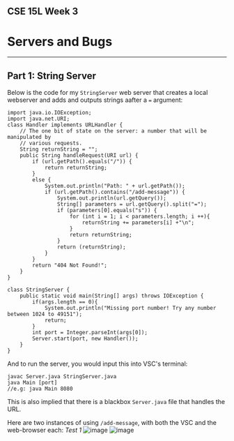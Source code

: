 ## CSE 15L Week 3
# Servers and Bugs
---

## Part 1: String Server
Below is the code for my `StringServer` web server that creates a local webserver and adds and outputs strings aafter a `=` argument:

    import java.io.IOException;
    import java.net.URI;
    class Handler implements URLHandler {
        // The one bit of state on the server: a number that will be manipulated by
        // various requests.
        String returnString = "";
        public String handleRequest(URI url) {
            if (url.getPath().equals("/")) {
                return returnString;
            }
            else {
                System.out.println("Path: " + url.getPath());
                if (url.getPath().contains("/add-message")) {
                    System.out.println(url.getQuery());
                    String[] parameters = url.getQuery().split("=");
                    if (parameters[0].equals("s")) {
                        for (int i = 1; i < parameters.length; i ++){
                            returnString += parameters[i] +"\n";
                        }
                        return returnString;
                    }
                    return (returnString);
                }
            }
            return "404 Not Found!";
        }
    }

    class StringServer {
        public static void main(String[] args) throws IOException {
            if(args.length == 0){
                System.out.println("Missing port number! Try any number between 1024 to 49151");
                return;
            }
            int port = Integer.parseInt(args[0]);
            Server.start(port, new Handler());
        }
    }

And to run the server, you would input this into VSC's terminal:

    javac Server.java StringServer.java
    java Main [port]
    //e.g: java Main 8080
This is also implied that there is a blackbox `Server.java` file that handles the URL.

Here are two instances of using `/add-message`,  with both the VSC and the web-browser each:
*Test 1*
![image](https://user-images.githubusercontent.com/122484639/215359935-aad0828f-078b-4de3-9d15-843254a26bd2.png)
![image](https://user-images.githubusercontent.com/122484639/215359952-5ce1e7ce-48bf-4e85-ac5a-1cfe57ffcdee.png)


